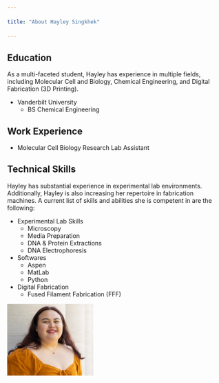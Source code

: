 ```yaml
---

title: "About Hayley Singkhek"

---
```


## Education

As a multi-faceted student, Hayley has experience in multiple fields, including Molecular Cell and Biology, Chemical Engineering, and  Digital Fabrication (3D Printing).

* Vanderbilt University
  * BS Chemical Engineering
 
    
## Work Experience

* Molecular Cell Biology Research Lab Assistant

## Technical Skills

Hayley has substantial experience in experimental lab environments. Additionally, Hayley is also increasing her repertoire in fabrication machines. A current list of skills and abilities she is competent in are the following:

* Experimental Lab Skills
  * Microscopy
  * Media Preparation
  * DNA & Protein Extractions
  * DNA Electrophoresis
* Softwares 
  * Aspen
  * MatLab
  * Python
* Digital Fabrication
  * Fused Filament Fabrication (FFF)



<img src="/assets/img/Hayley Headshot Cropped.jpg" alt="Hayley Singkhek" style="width:200px;"/>
